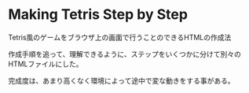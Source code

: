 # Making Tetris Step by Step

Tetris風のゲームをブラウザ上の画面で行うことのできるHTMLの作成法

作成手順を追って、理解できるように、ステップをいくつかに分けて別々の
HTMLファイルにした。

完成度は、あまり高くなく環境によって途中で変な動きをする事がある。
